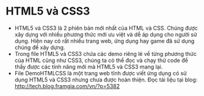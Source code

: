 HTML5 và CSS3 
========================================================
* HTML5 và CSS3 là 2 phiên bản mới nhất của HTML và CSS. Chúng được xây dựng với nhiều phương thức mới ưu việt và dễ áp dụng cho người sử dụng. Hiện nay có rất nhiều trang web, ứng dụng hay game đã sử dụng chúng để xây dựng. 
* Trong file HTML5 và CSS3 chứa các demo riêng lẻ về từng phương thức của HTML cũng như CSS3, chúng ta có thể đọc và chạy thử code để thấy được các tính năng mới mà HTML5 và CSS3 mang lại.
* File DemoHTMLCSS là một trang web tĩnh được viết ứng dụng có sử dụng HTML5 và CSS3 nhưng chưa được hoàn thiện.
Đọc tài liệu tại blog: http://tech.blog.framgia.com/vn/?p=5382
